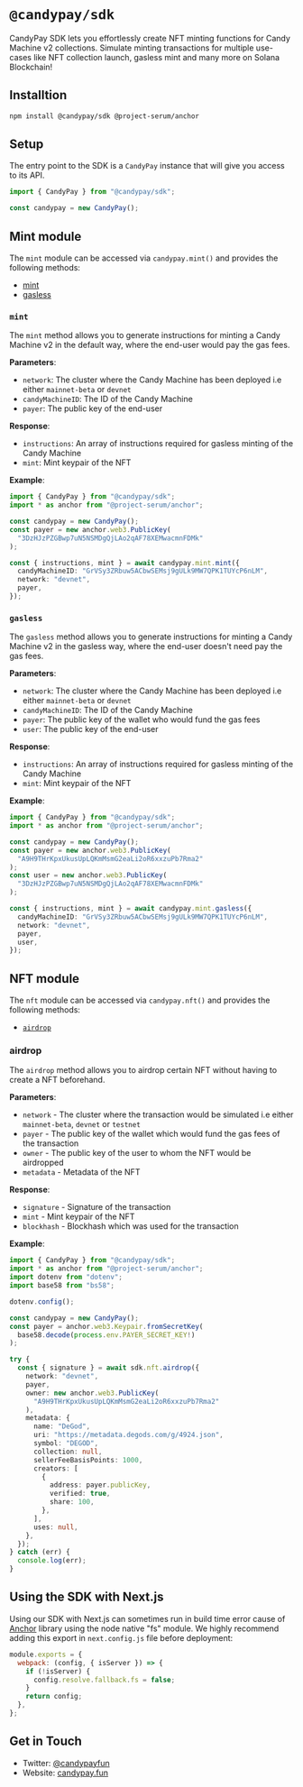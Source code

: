 # `@candypay/sdk`

CandyPay SDK lets you effortlessly create NFT minting functions for Candy Machine v2 collections. Simulate minting transactions for multiple use-cases like NFT collection launch, gasless mint and many more on Solana Blockchain!

## Installtion

```bash
npm install @candypay/sdk @project-serum/anchor
```

## Setup

The entry point to the SDK is a `CandyPay` instance that will give you access to its API.

```ts
import { CandyPay } from "@candypay/sdk";

const candypay = new CandyPay();
```

## Mint module

The `mint` module can be accessed via `candypay.mint()` and provides the following methods:

- [mint](#mint)
- [gasless](#gasless)

### `mint`

The `mint` method allows you to generate instructions for minting a Candy Machine v2 in the default way, where the end-user would pay the gas fees.

**Parameters**:

- `network`: The cluster where the Candy Machine has been deployed i.e either `mainnet-beta` or `devnet`
- `candyMachineID`: The ID of the Candy Machine
- `payer`: The public key of the end-user

**Response**:

- `instructions`: An array of instructions required for gasless minting of the Candy Machine
- `mint`: Mint keypair of the NFT

**Example**:

```ts
import { CandyPay } from "@candypay/sdk";
import * as anchor from "@project-serum/anchor";

const candypay = new CandyPay();
const payer = new anchor.web3.PublicKey(
  "3DzHJzPZGBwp7uN5NSMDgQjLAo2qAF78XEMwacmnFDMk"
);

const { instructions, mint } = await candypay.mint.mint({
  candyMachineID: "GrVSy3ZRbuw5ACbwSEMsj9gULk9MW7QPK1TUYcP6nLM",
  network: "devnet",
  payer,
});
```

### `gasless`

The `gasless` method allows you to generate instructions for minting a Candy Machine v2 in the gasless way, where the end-user doesn't need pay the gas fees.

**Parameters**:

- `network`: The cluster where the Candy Machine has been deployed i.e either `mainnet-beta` or `devnet`
- `candyMachineID`: The ID of the Candy Machine
- `payer`: The public key of the wallet who would fund the gas fees
- `user`: The public key of the end-user

**Response**:

- `instructions`: An array of instructions required for gasless minting of the Candy Machine
- `mint`: Mint keypair of the NFT

**Example**:

```ts
import { CandyPay } from "@candypay/sdk";
import * as anchor from "@project-serum/anchor";

const candypay = new CandyPay();
const payer = new anchor.web3.PublicKey(
  "A9H9THrKpxUkusUpLQKmMsmG2eaLi2oR6xxzuPb7Rma2"
);
const user = new anchor.web3.PublicKey(
  "3DzHJzPZGBwp7uN5NSMDgQjLAo2qAF78XEMwacmnFDMk"
);

const { instructions, mint } = await candypay.mint.gasless({
  candyMachineID: "GrVSy3ZRbuw5ACbwSEMsj9gULk9MW7QPK1TUYcP6nLM",
  network: "devnet",
  payer,
  user,
});
```

## NFT module

The `nft` module can be accessed via `candypay.nft()` and provides the following methods:

- [`airdrop`](#airdrop)

### airdrop

The `airdrop` method allows you to airdrop certain NFT without having to create a NFT beforehand.

**Parameters**:

- `network` - The cluster where the transaction would be simulated i.e either `mainnet-beta`, `devnet` or `testnet`
- `payer` - The public key of the wallet which would fund the gas fees of the transaction
- `owner` - The public key of the user to whom the NFT would be airdropped
- `metadata` - Metadata of the NFT

**Response**:

- `signature` - Signature of the transaction
- `mint` - Mint keypair of the NFT
- `blockhash` - Blockhash which was used for the transaction

**Example**:

```ts
import { CandyPay } from "@candypay/sdk";
import * as anchor from "@project-serum/anchor";
import dotenv from "dotenv";
import base58 from "bs58";

dotenv.config();

const candypay = new CandyPay();
const payer = anchor.web3.Keypair.fromSecretKey(
  base58.decode(process.env.PAYER_SECRET_KEY!)
);

try {
  const { signature } = await sdk.nft.airdrop({
    network: "devnet",
    payer,
    owner: new anchor.web3.PublicKey(
      "A9H9THrKpxUkusUpLQKmMsmG2eaLi2oR6xxzuPb7Rma2"
    ),
    metadata: {
      name: "DeGod",
      uri: "https://metadata.degods.com/g/4924.json",
      symbol: "DEGOD",
      collection: null,
      sellerFeeBasisPoints: 1000,
      creators: [
        {
          address: payer.publicKey,
          verified: true,
          share: 100,
        },
      ],
      uses: null,
    },
  });
} catch (err) {
  console.log(err);
}
```

## Using the SDK with Next.js

Using our SDK with Next.js can sometimes run in build time error cause of [Anchor](https://npmjs.com/package/@project-serum/anchor) library using the node native "fs" module. We highly recommend adding this export in `next.config.js` file before deployment:

```js
module.exports = {
  webpack: (config, { isServer }) => {
    if (!isServer) {
      config.resolve.fallback.fs = false;
    }
    return config;
  },
};
```

## Get in Touch

- Twitter: [@candypayfun](https://twitter.com/candypayfun)
- Website: [candypay.fun](https://candypay.fun)
